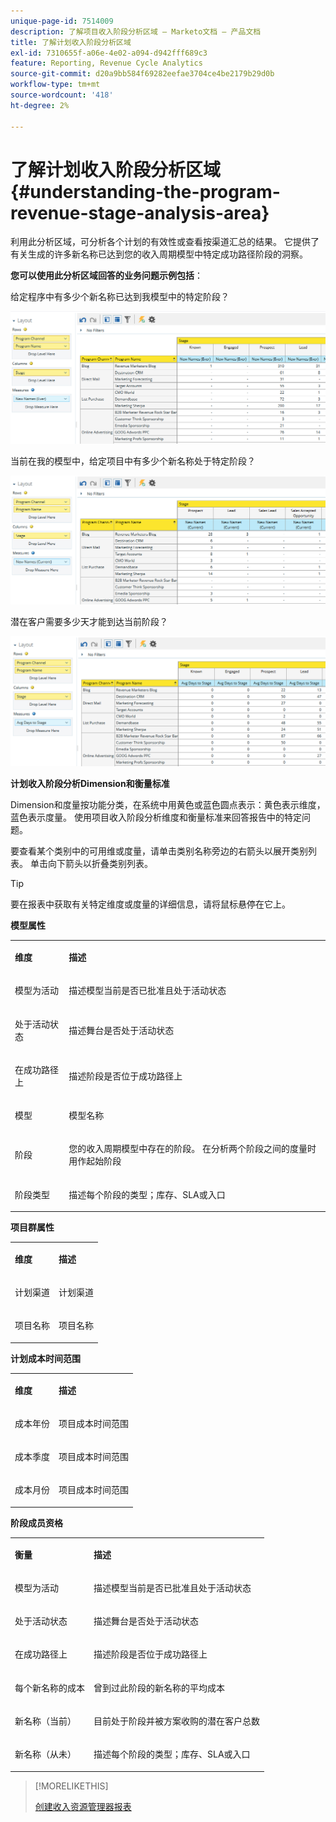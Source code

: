 ```yaml
---
unique-page-id: 7514009
description: 了解项目收入阶段分析区域 — Marketo文档 — 产品文档
title: 了解计划收入阶段分析区域
exl-id: 7310655f-a06e-4e02-a094-d942fff689c3
feature: Reporting, Revenue Cycle Analytics
source-git-commit: d20a9bb584f69282eefae3704ce4be2179b29d0b
workflow-type: tm+mt
source-wordcount: '418'
ht-degree: 2%

---
```


# 了解计划收入阶段分析区域 {#understanding-the-program-revenue-stage-analysis-area}

利用此分析区域，可分析各个计划的有效性或查看按渠道汇总的结果。 它提供了有关生成的许多新名称已达到您的收入周期模型中特定成功路径阶段的洞察。

**您可以使用此分析区域回答的业务问题示例包括**：

给定程序中有多少个新名称已达到我模型中的特定阶段？

![](assets/one-3.png)

当前在我的模型中，给定项目中有多少个新名称处于特定阶段？

![](assets/two-3.png)

潜在客户需要多少天才能到达当前阶段？

![](assets/three-3.png)

**计划收入阶段分析Dimension和衡量标准**

Dimension和度量按功能分类，在系统中用黄色或蓝色圆点表示：黄色表示维度，蓝色表示度量。 使用项目收入阶段分析维度和衡量标准来回答报告中的特定问题。

要查看某个类别中的可用维或度量，请单击类别名称旁边的右箭头以展开类别列表。 单击向下箭头以折叠类别列表。

>[!TIP]
>
>要在报表中获取有关特定维度或度量的详细信息，请将鼠标悬停在它上。

**模型属性**

<table> 
 <tbody> 
  <tr> 
   <td colspan="1" rowspan="1"><strong>维度</strong></td> 
   <td colspan="1" rowspan="1"><p><strong>描述</strong></p></td> 
  </tr> 
  <tr> 
   <td colspan="1" rowspan="1"><p>模型为活动</p></td> 
   <td colspan="1" rowspan="1"><p>描述模型当前是否已批准且处于活动状态</p></td> 
  </tr> 
  <tr> 
   <td colspan="1" rowspan="1"><p>处于活动状态</p></td> 
   <td colspan="1" rowspan="1"><p>描述舞台是否处于活动状态</p></td> 
  </tr> 
  <tr> 
   <td colspan="1" rowspan="1"><p>在成功路径上</p></td> 
   <td colspan="1" rowspan="1"><p>描述阶段是否位于成功路径上</p></td> 
  </tr> 
  <tr> 
   <td colspan="1" rowspan="1"><p>模型</p></td> 
   <td colspan="1" rowspan="1"><p>模型名称</p></td> 
  </tr> 
  <tr> 
   <td colspan="1" rowspan="1"><p>阶段</p></td> 
   <td colspan="1" rowspan="1"><p>您的收入周期模型中存在的阶段。 在分析两个阶段之间的度量时用作起始阶段</p></td> 
  </tr> 
  <tr> 
   <td colspan="1" rowspan="1"><p>阶段类型</p></td> 
   <td colspan="1" rowspan="1"><p>描述每个阶段的类型；库存、SLA或入口</p></td> 
  </tr> 
 </tbody> 
</table>

**项目群属性**

<table> 
 <tbody> 
  <tr> 
   <td colspan="1" rowspan="1"><p><strong>维度</strong></p></td> 
   <td colspan="1" rowspan="1"><p><strong>描述</strong></p></td> 
  </tr> 
  <tr> 
   <td colspan="1" rowspan="1"><p>计划渠道</p></td> 
   <td colspan="1" rowspan="1"><p>计划渠道</p></td> 
  </tr> 
  <tr> 
   <td colspan="1" rowspan="1"><p>项目名称</p></td> 
   <td colspan="1" rowspan="1"><p>项目名称</p></td> 
  </tr> 
 </tbody> 
</table>

**计划成本时间范围**

<table> 
 <tbody> 
  <tr> 
   <td colspan="1" rowspan="1"><p><strong>维度</strong></p></td> 
   <td colspan="1" rowspan="1"><p><strong>描述</strong></p></td> 
  </tr> 
  <tr> 
   <td colspan="1" rowspan="1"><p>成本年份</p></td> 
   <td colspan="1" rowspan="1"><p>项目成本时间范围</p></td> 
  </tr> 
  <tr> 
   <td colspan="1" rowspan="1"><p>成本季度</p></td> 
   <td colspan="1" rowspan="1"><p>项目成本时间范围</p></td> 
  </tr> 
  <tr> 
   <td colspan="1" rowspan="1"><p>成本月份</p></td> 
   <td colspan="1" rowspan="1"><p>项目成本时间范围</p></td> 
  </tr> 
 </tbody> 
</table>

**阶段成员资格**

<table> 
 <tbody> 
  <tr> 
   <td colspan="1" rowspan="1"><p><strong>衡量</strong></p></td> 
   <td colspan="1" rowspan="1"><p><strong>描述</strong></p></td> 
  </tr> 
  <tr> 
   <td colspan="1" rowspan="1"><p>模型为活动</p></td> 
   <td colspan="1" rowspan="1"><p>描述模型当前是否已批准且处于活动状态</p></td> 
  </tr> 
  <tr> 
   <td colspan="1" rowspan="1"><p>处于活动状态</p></td> 
   <td colspan="1" rowspan="1"><p>描述舞台是否处于活动状态</p></td> 
  </tr> 
  <tr> 
   <td colspan="1" rowspan="1"><p>在成功路径上</p></td> 
   <td colspan="1" rowspan="1"><p>描述阶段是否位于成功路径上</p></td> 
  </tr> 
  <tr> 
   <td colspan="1" rowspan="1"><p>每个新名称的成本</p></td> 
   <td colspan="1" rowspan="1"><p>曾到过此阶段的新名称的平均成本</p></td> 
  </tr> 
  <tr> 
   <td colspan="1" rowspan="1"><p>新名称（当前）</p></td> 
   <td colspan="1" rowspan="1"><p>目前处于阶段并被方案收购的潜在客户总数</p></td> 
  </tr> 
  <tr> 
   <td colspan="1" rowspan="1"><p>新名称（从未）</p></td> 
   <td colspan="1" rowspan="1"><p>描述每个阶段的类型；库存、SLA或入口</p></td> 
  </tr> 
 </tbody> 
</table>

>[!MORELIKETHIS]
>
>[创建收入资源管理器报表](/help/marketo/product-docs/reporting/revenue-cycle-analytics/revenue-explorer/create-a-revenue-explorer-report.md)
